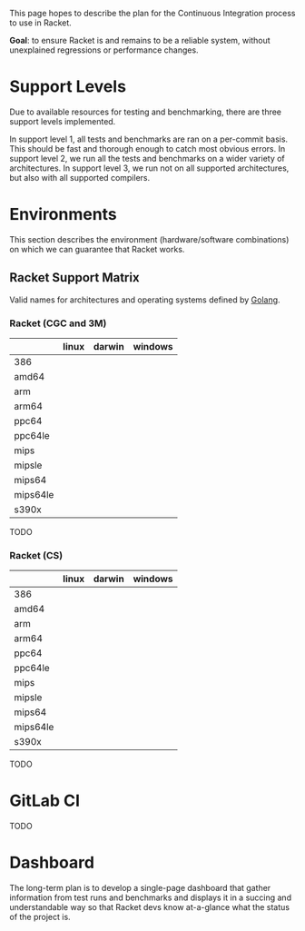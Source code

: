This page hopes to describe the plan for the Continuous Integration process to use in Racket.

**Goal**: to ensure Racket is and remains to be a reliable system, without unexplained regressions or performance changes.

# Support Levels

Due to available resources for testing and benchmarking, there are three support levels implemented. 

In support level 1, all tests and benchmarks are ran on a per-commit basis. This should be fast and thorough enough to catch most obvious errors. In support level 2, we run all the tests and benchmarks on a wider variety of architectures. In support level 3, we run not on all supported architectures, but also with all supported compilers.

# Environments

This section describes the environment (hardware/software combinations) on which we can guarantee that Racket works.

## Racket Support Matrix

Valid names for architectures and operating systems defined by [Golang](https://golang.org/doc/install/source#environment).

### Racket (CGC and 3M)

|      | linux | darwin | windows |
| ---- | ----- | ------ | ------- |
| 386  |       |        |         |
| amd64 | | | | 
| arm | | | |
| arm64 | | | |
| ppc64 | | | |
| ppc64le | | | |
| mips | | | |
| mipsle | | | |
| mips64 | | | |
| mips64le | | | |
| s390x | | | |

TODO

### Racket (CS)

|      | linux | darwin | windows |
| ---- | ----- | ------ | ------- |
| 386  |       |        |         |
| amd64 | | | | 
| arm | | | |
| arm64 | | | |
| ppc64 | | | |
| ppc64le | | | |
| mips | | | |
| mipsle | | | |
| mips64 | | | |
| mips64le | | | |
| s390x | | | |

TODO

# GitLab CI

TODO

# Dashboard

The long-term plan is to develop a single-page dashboard that gather information from test runs and benchmarks and displays it in a succing and understandable way so that Racket devs know at-a-glance what the status of the project is.
